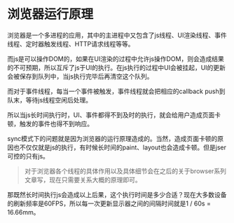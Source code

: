 # 浏览器运行原理
浏览器是一个多进程的应用，其中的主进程中又包含了js线程、UI渲染线程、事件线程、定时器触发线程、HTTP请求线程等等。

而js是可以操作DOM的，如果在UI渲染的过程中允许js操作DOM，则会造成结果的不可预期，所以互斥了js于UI的执行。在js执行的过程中UI会被挂起，UI的更新会被保存到队列中，当js执行完毕后再清空这个队列。

而对于事件线程，每当一个事件被触发，事件线程就会把相应的callback push到队末，等待js线程空闲后处理。

所以当js长时间执行时，UI、事件都得不到及时的执行，就会给用户造成页面卡顿，触发的事件也得不到响应。

sync模式下的问题就是因为浏览器的运行原理造成的。当然，造成页面卡顿的原因也不仅仅就是js的执行，有时候长时间的paint、layout也会造成卡顿。但是jser可控的只有js。
> 对于浏览器各个线程的具体作用以及具体细节会在之后的关于browser系列文章写，现在只需要关系大概的原理即可。

那既然长时间执行js会造成以上后果，这个执行时间是多少合适？现在大多数设备的刷新频率是60FPS，所以每一次更新显示器之间的间隔时间就是1 / 60s = 16.66mm。
